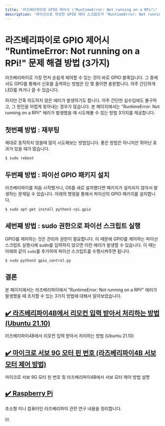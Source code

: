 ```yaml
---
title: '라즈베리파이로 GPIO 제어시 \"RuntimeError: Not running on a RPi!\" 문제 해결 방법 (3가지)'
description: '파이선으로 작성한 GPIO 제어 스크립트가 "RuntimeError: Not running on a RPi!"라는 메시지와 함께 수행되지 못하는 문제를 해결하는 방법에 대해서 설명합니다.'
---
```



라즈베리파이로 GPIO 제어시 "RuntimeError: Not running on a RPi!" 문제 해결 방법 (3가지)
===


라즈베리파이로 가장 먼저 손쉽게 제어할 수 있는 것이 바로 GPIO 블록입니다. 
그 중에서도 GPO를 통해서 신호를 출력하는 방법은 단 몇 줄이면 충분합니다. 
아주 간단하게 LED를 켜거나 끌 수 있습니다.   


하지만 간혹 의도하지 않은 에러가 발생하기도 합니다. 
아주 간단한 실수임에도 불구하고, 그 원인을 어렵게 찾아내는 경우가 많습니다.
본 페이지에서는 "RuntimeError: Not running on a RPi!" 에러가 발생했을 때 시도해볼 수 있는 방법 3가지를 제공합니다.   


첫번째 방법 : 재부팅
---


제대로 동작하지 않을때 많이 시도해보는 방법입니다. 
좋은 방법은 아니지만 뛰어난 효과가 있을 때가 많습니다.


```bash
$ sudo reboot
```


두번째 방법 : 파이선 GPIO 패키지 설치
---


라즈베리파이를 처음 시작했거나, OS를 새로 설치했다면 패키지가 설치되지 않아서 발생하는 문제일 수 있습니다. 
아래의 명령을 통해서 파이선의 GPIO 패키지를 설치합니다.


```bash
$ sudo apt-get install python3-rpi.gpio
```


세번째 방법 : sudo 권한으로 파이선 스크립트 실행
---


GPIO를 제어하는 것은 관리자 권한이 필요합니다. 
이 때문에 GPIO를 제어하는 파이선 스크립트 실행시에 sudo를 입력하지 않으면 이런 에러가 발생할 수 있습니다. 
이 때는 아래와 같이 <code>sudo</code>를 추가하여 파이선 스크립트를 수행시켜주면 됩니다. 


```bash
$ sudo python3 gpio_control.py
```


결론
---


본 페이지에서는 라즈베리파이에서 "RuntimeError: Not running on a RPi!" 에러가 발생했을 때 조치할 수 있는 3가지 방법에 대해서 알아보았습니다.







[✔️  라즈베리파이4B에서 리모컨 입력 받아서 처리하는 방법 (Ubuntu 21.10)](002-rpi4-ir-receiver-ubuntu-21-10.html '라즈베리파이4B에서 리모컨 입력 받아서 처리하는 방법 (Ubu')
---


라즈베리파이4B에서 리모컨 입력 받아서 처리하는 방법 (Ubuntu 21.10)


[✔️  마이크로 서보 9G 모터 핀 번호 (라즈베리파이4B 서보 모터 제어 방법)](003-rpi4-servo-motor-control.html '마이크로 서보 9G 모터 핀 번호 및 라즈베리파이4B에서 서보 모')
---


마이크로 서보 9G 모터 핀 번호 및 라즈베리파이4B에서 서보 모터 제어 방법 설명


[✔️  Raspberry Pi](index.html '초소형 미니 컴퓨터인 라즈베리파이 관련 연구 ')
---


초소형 미니 컴퓨터인 라즈베리파이 관련 연구 내용을 정리합니다.


[✏️ ](https://www.github.com/boyinblue/boyinblue.github.io/edit/main/010_raspberry/001-not-running-on-RPi.md '수정하기')

